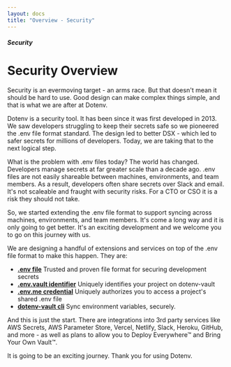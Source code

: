 ```yaml
---
layout: docs
title: "Overview - Security"
---
```


##### Security

# Security Overview

Security is an evermoving target - an arms race. But that doesn't mean it should be hard to use. Good design can make complex things simple, and that is what we are after at Dotenv.

Dotenv is a security tool. It has been since it was first developed in 2013. We saw developers struggling to keep their secrets safe so we pioneered the .env file format standard. The design led to better DSX - which led to safer secrets for millions of developers. Today, we are taking that to the next logical step.

What is the problem with .env files today? The world has changed. Developers manage secrets at far greater scale than a decade ago. .env files are not easily shareable between machines, environments, and team members. As a result, developers often share secrets over Slack and email. It's not scaleable and fraught with security risks. For a CTO or CSO it is a risk they should not take.

So, we started extending the .env file format to support syncing across machines, environments, and team members. It's come a long way and it is only going to get better. It's an exciting development and we welcome you to go on this journey with us.

We are designing a handful of extensions and services on top of the .env file format to make this happen. They are:

* **[.env file](/docs/security/env)** Trusted and proven file format for securing development secrets
* **[.env.vault identifier](/docs/security/env-vault)** Uniquely identifies your project on dotenv-vault
* **[.env.me credential](/docs/security/env-me)** Uniquely authorizes you to access a project's shared .env file
* **[dotenv-vault cli](/docs/dotenv-vault/push)** Sync environment variables, securely.

And this is just the start. There are integrations into 3rd party services like AWS Secrets, AWS Parameter Store, Vercel, Netlify, Slack, Heroku, GitHub, and more - as well as plans to allow you to Deploy Everywhere™ and Bring Your Own Vault™.

It is going to be an exciting journey. Thank you for using Dotenv.
